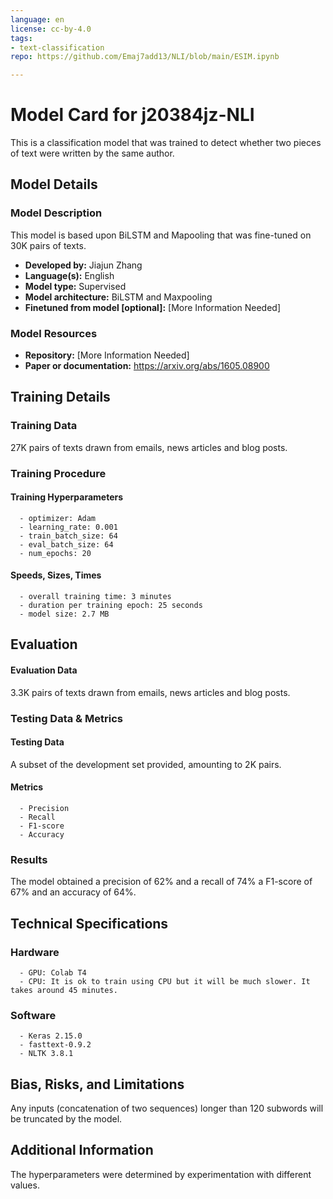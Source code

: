 ```yaml
---
language: en
license: cc-by-4.0
tags:
- text-classification
repo: https://github.com/Emaj7add13/NLI/blob/main/ESIM.ipynb

---
```


# Model Card for j20384jz-NLI

<!-- Provide a quick summary of what the model is/does. -->

This is a classification model that was trained to detect whether two pieces of text were written by the same author.


## Model Details

### Model Description

<!-- Provide a longer summary of what this model is. -->

This model is based upon BiLSTM and Mapooling that was fine-tuned on 30K pairs of texts.

- **Developed by:** Jiajun Zhang
- **Language(s):** English
- **Model type:** Supervised
- **Model architecture:** BiLSTM and Maxpooling
- **Finetuned from model [optional]:** [More Information Needed]

### Model Resources

<!-- Provide links where applicable. -->

- **Repository:** [More Information Needed]
- **Paper or documentation:** https://arxiv.org/abs/1605.08900

## Training Details

### Training Data

<!-- This is a short stub of information on the training data that was used, and documentation related to data pre-processing or additional filtering (if applicable). -->

27K pairs of texts drawn from emails, news articles and blog posts.

### Training Procedure

<!-- This relates heavily to the Technical Specifications. Content here should link to that section when it is relevant to the training procedure. -->

#### Training Hyperparameters

<!-- This is a summary of the values of hyperparameters used in training the model. -->


      - optimizer: Adam
      - learning_rate: 0.001
      - train_batch_size: 64
      - eval_batch_size: 64
      - num_epochs: 20

#### Speeds, Sizes, Times

<!-- This section provides information about how roughly how long it takes to train the model and the size of the resulting model. -->


      - overall training time: 3 minutes
      - duration per training epoch: 25 seconds
      - model size: 2.7 MB

## Evaluation

<!-- This section describes the evaluation protocols and provides the results. -->

#### Evaluation Data

3.3K pairs of texts drawn from emails, news articles and blog posts.


### Testing Data & Metrics

#### Testing Data

<!-- This should describe any evaluation data used (e.g., the development/validation set provided). -->

A subset of the development set provided, amounting to 2K pairs.

#### Metrics

<!-- These are the evaluation metrics being used. -->

      - Precision
      - Recall
      - F1-score
      - Accuracy

### Results

The model obtained a precision of 62% and a recall of 74% a F1-score of 67% and an accuracy of 64%.

## Technical Specifications

### Hardware


      - GPU: Colab T4
      - CPU: It is ok to train using CPU but it will be much slower. It takes around 45 minutes.

### Software


      - Keras 2.15.0
      - fasttext-0.9.2
      - NLTK 3.8.1

## Bias, Risks, and Limitations

<!-- This section is meant to convey both technical and sociotechnical limitations. -->

Any inputs (concatenation of two sequences) longer than 120 subwords will be truncated by the model.

## Additional Information

<!-- Any other information that would be useful for other people to know. -->

The hyperparameters were determined by experimentation with different values.
